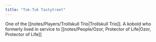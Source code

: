 ```yaml
---
title: "Tuk-Tuk Tastytreet"
---
```

One of the [[notes/Players/Trollskull Trio|Trollskull Trio]]. A kobold who formerly lived in service to [[notes/People/Ozor, Protector of Life|Ozor, Protector of Life]]
